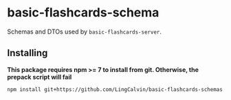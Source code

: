 # basic-flashcards-schema

Schemas and DTOs used by `basic-flashcards-server`.

## Installing

**This package requires npm >= 7 to install from git. Otherwise, the prepack script will fail**


```sh
npm install git+https://github.com/LingCalvin/basic-flashcards-schemas.git
```
